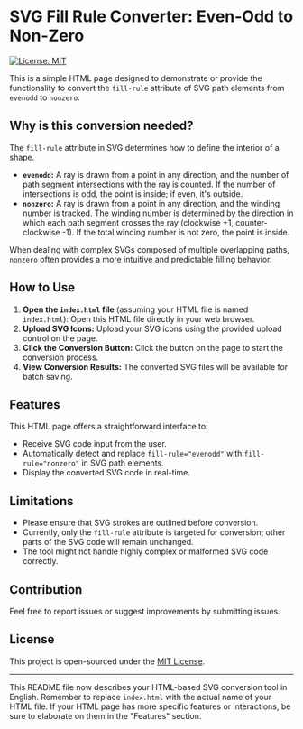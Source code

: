 # SVG Fill Rule Converter: Even-Odd to Non-Zero

[![License: MIT](https://img.shields.io/badge/License-MIT-yellow.svg)](https://opensource.org/licenses/MIT)

This is a simple HTML page designed to demonstrate or provide the functionality to convert the `fill-rule` attribute of SVG path elements from `evenodd` to `nonzero`.

## Why is this conversion needed?

The `fill-rule` attribute in SVG determines how to define the interior of a shape.

* **`evenodd`:** A ray is drawn from a point in any direction, and the number of path segment intersections with the ray is counted. If the number of intersections is odd, the point is inside; if even, it's outside.
* **`nonzero`:** A ray is drawn from a point in any direction, and the winding number is tracked. The winding number is determined by the direction in which each path segment crosses the ray (clockwise +1, counter-clockwise -1). If the total winding number is not zero, the point is inside.

When dealing with complex SVGs composed of multiple overlapping paths, `nonzero` often provides a more intuitive and predictable filling behavior.

## How to Use

1.  **Open the `index.html` file** (assuming your HTML file is named `index.html`): Open this HTML file directly in your web browser.
2.  **Upload SVG Icons:** Upload your SVG icons using the provided upload control on the page.
3.  **Click the Conversion Button:** Click the button on the page to start the conversion process.
4.  **View Conversion Results:** The converted SVG files will be available for batch saving.

## Features

This HTML page offers a straightforward interface to:

* Receive SVG code input from the user.
* Automatically detect and replace `fill-rule="evenodd"` with `fill-rule="nonzero"` in SVG path elements.
* Display the converted SVG code in real-time.

## Limitations

* Please ensure that SVG strokes are outlined before conversion.
* Currently, only the `fill-rule` attribute is targeted for conversion; other parts of the SVG code will remain unchanged.
* The tool might not handle highly complex or malformed SVG code correctly.

## Contribution

Feel free to report issues or suggest improvements by submitting issues.

## License

This project is open-sourced under the [MIT License](https://opensource.org/licenses/MIT).

---

This README file now describes your HTML-based SVG conversion tool in English. Remember to replace `index.html` with the actual name of your HTML file. If your HTML page has more specific features or interactions, be sure to elaborate on them in the "Features" section.
